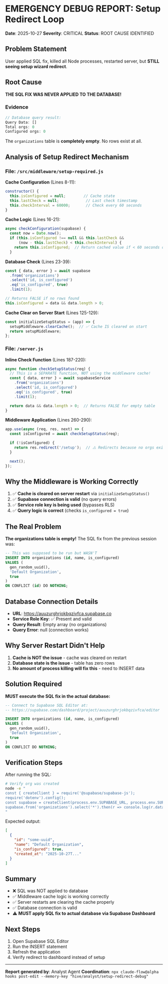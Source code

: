 # EMERGENCY DEBUG REPORT: Setup Redirect Loop

**Date**: 2025-10-27
**Severity**: CRITICAL
**Status**: ROOT CAUSE IDENTIFIED

## Problem Statement

User applied SQL fix, killed all Node processes, restarted server, but **STILL seeing setup wizard redirect**.

## Root Cause

**THE SQL FIX WAS NEVER APPLIED TO THE DATABASE!**

### Evidence

```javascript
// Database query result:
Query Data: []
Total orgs: 0
Configured orgs: 0
```

The `organizations` table is **completely empty**. No rows exist at all.

## Analysis of Setup Redirect Mechanism

### File: `/src/middleware/setup-required.js`

**Cache Configuration** (Lines 8-11):
```javascript
constructor() {
  this.isConfigured = null;        // Cache state
  this.lastCheck = null;            // Last check timestamp
  this.checkInterval = 60000;       // Check every 60 seconds
}
```

**Cache Logic** (Lines 16-21):
```javascript
async checkConfiguration(supabase) {
  const now = Date.now();
  if (this.isConfigured !== null && this.lastCheck &&
      (now - this.lastCheck) < this.checkInterval) {
    return this.isConfigured;  // Return cached value if < 60 seconds old
  }
```

**Database Check** (Lines 23-39):
```javascript
const { data, error } = await supabase
  .from('organizations')
  .select('id, is_configured')
  .eq('is_configured', true)
  .limit(1);

// Returns FALSE if no rows found
this.isConfigured = data && data.length > 0;
```

**Cache Clear on Server Start** (Lines 125-129):
```javascript
const initializeSetupStatus = (app) => {
  setupMiddleware.clearCache();  // ✅ Cache IS cleared on start
  return setupMiddleware;
};
```

### File: `/server.js`

**Inline Check Function** (Lines 187-220):
```javascript
async function checkSetupStatus(req) {
  // This is a SEPARATE function, NOT using the middleware cache!
  const { data, error } = await supabaseService
    .from('organizations')
    .select('id, is_configured')
    .eq('is_configured', true)
    .limit(1);

  return data && data.length > 0;  // Returns FALSE for empty table
}
```

**Middleware Application** (Lines 260-290):
```javascript
app.use(async (req, res, next) => {
  const isConfigured = await checkSetupStatus(req);

  if (!isConfigured) {
    return res.redirect('/setup');  // ⚠️ Redirects because no orgs exist!
  }

  next();
});
```

## Why the Middleware is Working Correctly

1. ✅ **Cache is cleared on server restart** via `initializeSetupStatus()`
2. ✅ **Supabase connection is valid** (no query errors)
3. ✅ **Service role key is being used** (bypasses RLS)
4. ✅ **Query logic is correct** (checks `is_configured = true`)

## The Real Problem

**The organizations table is empty!** The SQL fix from the previous session was:

```sql
-- This was supposed to be run but WASN'T
INSERT INTO organizations (id, name, is_configured)
VALUES (
  gen_random_uuid(),
  'Default Organization',
  true
)
ON CONFLICT (id) DO NOTHING;
```

## Database Connection Details

- **URL**: https://auuzurghrjokbqzivfca.supabase.co
- **Service Role Key**: ✅ Present and valid
- **Query Result**: Empty array (no organizations)
- **Query Error**: null (connection works)

## Why Server Restart Didn't Help

1. **Cache is NOT the issue** - cache was cleared on restart
2. **Database state is the issue** - table has zero rows
3. **No amount of process killing will fix this** - need to INSERT data

## Solution Required

**MUST execute the SQL fix in the actual database:**

```sql
-- Connect to Supabase SQL Editor at:
-- https://supabase.com/dashboard/project/auuzurghrjokbqzivfca/editor

INSERT INTO organizations (id, name, is_configured)
VALUES (
  gen_random_uuid(),
  'Default Organization',
  true
)
ON CONFLICT DO NOTHING;
```

## Verification Steps

After running the SQL:

```bash
# Verify org was created
node -e "
const { createClient } = require('@supabase/supabase-js');
require('dotenv').config();
const supabase = createClient(process.env.SUPABASE_URL, process.env.SUPABASE_SERVICE_ROLE_KEY);
supabase.from('organizations').select('*').then(r => console.log(r.data));
"
```

Expected output:
```json
[
  {
    "id": "some-uuid",
    "name": "Default Organization",
    "is_configured": true,
    "created_at": "2025-10-27T..."
  }
]
```

## Summary

- ❌ SQL was NOT applied to database
- ✅ Middleware cache logic is working correctly
- ✅ Server restarts are clearing the cache properly
- ✅ Database connection is valid
- ⚠️ **MUST apply SQL fix to actual database via Supabase Dashboard**

## Next Steps

1. Open Supabase SQL Editor
2. Run the INSERT statement
3. Refresh the application
4. Verify redirect to dashboard instead of setup

---

**Report generated by**: Analyst Agent
**Coordination**: `npx claude-flow@alpha hooks post-edit --memory-key "hive/analyst/setup-redirect-debug"`
